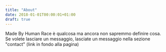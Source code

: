 ```yaml
---
title: "About"
date: 2018-01-01T00:00:01+01:00
draft: true
---
```


Made By Human Race è qualcosa ma ancora non sapremmo definire cosa.
Se volete lasciare un messaggio, lasciate un messaggio nella sezione "contact" (link in fondo alla pagina)
